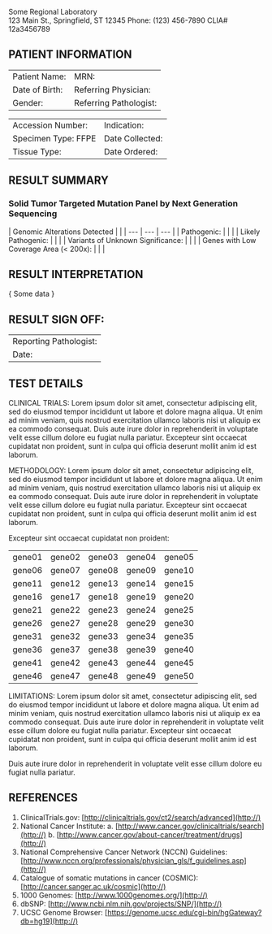 Some Regional Laboratory  
123 Main St., Springfield, ST 12345
Phone: (123) 456-7890
CLIA# 12a3456789

## PATIENT INFORMATION

<table style="width:80%">
  <tr>
    <td>Patient Name:</td>
    <td>MRN:</td>
  </tr>
  <tr>
    <td>Date of Birth:</td>
    <td>Referring Physician:</td>
  </tr>
  <tr>
    <td>Gender:</td>
    <td>Referring Pathologist:</td>
  </tr>
</table>


|  |  |
| --- | --- |
| Accession Number: | Indication: |
| Specimen Type: FFPE | Date Collected: |
| Tissue Type: | Date Ordered: |

## RESULT SUMMARY

### Solid Tumor Targeted Mutation Panel by Next Generation Sequencing

| Genomic Alterations Detected | |
| --- | --- | --- |
| Pathogenic: | | |
| Likely Pathogenic: | | |
| Variants of Unknown Significance:  | | |
| Genes with Low Coverage Area (< 200x): | | |


## RESULT INTERPRETATION

{ Some data }

## RESULT SIGN OFF:

| |
| --- |
| Reporting Pathologist: |
| Date: |

## TEST DETAILS

CLINICAL TRIALS: Lorem ipsum dolor sit amet, consectetur adipiscing elit, sed do eiusmod tempor incididunt ut labore et dolore magna aliqua. Ut enim ad minim veniam, quis nostrud exercitation ullamco laboris nisi ut aliquip ex ea commodo consequat. Duis aute irure dolor in reprehenderit in voluptate velit esse cillum dolore eu fugiat nulla pariatur.  Excepteur sint occaecat cupidatat non proident, sunt in culpa qui officia deserunt mollit anim id est laborum.

METHODOLOGY: 
Lorem ipsum dolor sit amet, consectetur adipiscing elit, sed do eiusmod tempor incididunt ut labore et dolore magna aliqua. Ut enim ad minim veniam, quis nostrud exercitation ullamco laboris nisi ut aliquip ex ea commodo consequat. Duis aute irure dolor in reprehenderit in voluptate velit esse cillum dolore eu fugiat nulla pariatur. Excepteur sint occaecat cupidatat non proident, sunt in culpa qui officia deserunt mollit anim id est laborum.

Excepteur sint occaecat cupidatat non proident:

| | | | | |
| ---- | ---- | ---- | ---- | ---- |
| gene01 | gene02 | gene03 | gene04 | gene05 |
| gene06 | gene07 | gene08 | gene09 | gene10 |
| gene11 | gene12 | gene13 | gene14 | gene15 |
| gene16 | gene17 | gene18 | gene19 | gene20 |
| gene21 | gene22 | gene23 | gene24 | gene25 |
| gene26 | gene27 | gene28 | gene29 | gene30 |
| gene31 | gene32 | gene33 | gene34 | gene35 |
| gene36 | gene37 | gene38 | gene39 | gene40 |
| gene41 | gene42 | gene43 | gene44 | gene45 |
| gene46 | gene47 | gene48 | gene49 | gene50 |


LIMITATIONS: Lorem ipsum dolor sit amet, consectetur adipiscing elit, sed do eiusmod tempor incididunt ut labore et dolore magna aliqua. Ut enim ad minim veniam, quis nostrud exercitation ullamco laboris nisi ut aliquip ex ea commodo consequat. Duis aute irure dolor in reprehenderit in voluptate velit esse cillum dolore eu fugiat nulla pariatur. Excepteur sint occaecat cupidatat non proident, sunt in culpa qui officia deserunt mollit anim id est laborum.

Duis aute irure dolor in reprehenderit in voluptate velit esse cillum dolore eu fugiat nulla pariatur.

## REFERENCES
1. ClinicalTrials.gov: [http://clinicaltrials.gov/ct2/search/advanced](http://)
2. National Cancer Institute:
    a. [http://www.cancer.gov/clinicaltrials/search](http://)
    b. [http://www.cancer.gov/about-cancer/treatment/drugs](http://)
3. National Comprehensive Cancer Network (NCCN) Guidelines:
[http://www.nccn.org/professionals/physician_gls/f_guidelines.asp](http://)
4. Catalogue of somatic mutations in cancer (COSMIC):
[http://cancer.sanger.ac.uk/cosmic](http://)
5. 1000 Genomes: [http://www.1000genomes.org/](http://)
6. dbSNP: [http://www.ncbi.nlm.nih.gov/projects/SNP/](http://)
7. UCSC Genome Browser: [https://genome.ucsc.edu/cgi-bin/hgGateway?db=hg19](http://)

